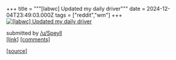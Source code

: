 +++
title = """[labwc] Updated my daily driver"""
date = 2024-12-04T23:49:03.000Z
tags = ["reddit","wm"]
+++
[![[labwc] Updated my daily driver](https://external-preview.redd.it/XkFG1XSYLaWmGMuvmasYS037JgZziJQOgewoffcXZTc.jpg?width=640&crop=smart&auto=webp&s=33f99260287358e75b20621cc8d0ef800623a56e "[labwc] Updated my daily driver")](https://www.reddit.com/r/unixporn/comments/1h6v21f/labwc_updated_my_daily_driver/)

submitted by [/u/Speyll](https://www.reddit.com/user/Speyll)  
[\[link\]](https://i.ibb.co/NnkDQ0K/grim.webp) [\[comments\]](https://www.reddit.com/r/unixporn/comments/1h6v21f/labwc_updated_my_daily_driver/)

[[source]](https://www.reddit.com/r/unixporn/comments/1h6v21f/labwc_updated_my_daily_driver/)
